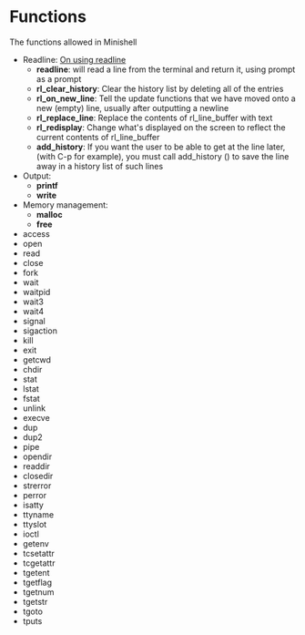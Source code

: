 # Functions

The functions allowed in Minishell

- Readline:
  [On using readline](https://web.mit.edu/gnu/doc/html/rlman_2.html)
  - **readline**: will read a line from the terminal and return it, using prompt as a prompt
  - **rl_clear_history**: Clear the history list by deleting all of the entries
  - **rl_on_new_line**: Tell the update functions that we have moved onto a new (empty) line, usually after outputting a newline
  - **rl_replace_line**: Replace the contents of rl_line_buffer with text
  - **rl_redisplay**: Change what's displayed on the screen to reflect the current contents of rl_line_buffer
  - **add_history**: If you want the user to be able to get at the line later, (with C-p for example), you must call add_history () to save the line away in a history list of such lines
- Output:
  - **printf**
  - **write**
- Memory management:
  - **malloc**
  - **free**
- access
- open
- read
- close
- fork
- wait
- waitpid
- wait3
- wait4
- signal
- sigaction
- kill
- exit
- getcwd
- chdir
- stat
- lstat
- fstat
- unlink
- execve
- dup
- dup2
- pipe
- opendir
- readdir
- closedir
- strerror
- perror
- isatty
- ttyname
- ttyslot
- ioctl
- getenv
- tcsetattr
- tcgetattr
- tgetent
- tgetflag
- tgetnum
- tgetstr
- tgoto
- tputs
